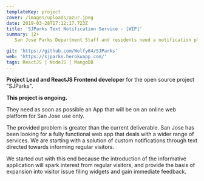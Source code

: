 ```yaml
---
templateKey: project
cover: /images/uploads/azur.jpeg
date: 2019-03-28T17:12:17.723Z
title: 'SJParks Text Notification Service - [WIP]'
summary: |2+
   San Jose Parks Department Staff and residents need a notification platform to improve communication with the regular visitors of these parks.

git: 'https://github.com/Wolfy64/SJParks'
web: 'https://sjparks.herokuapp.com/'
tags: ReactJS | NodeJS | MangoDB
---
```

**Project** **Lead **and** ReactJS Frontend developer** for the open source project "SJParks".

**This project is ongoing.**

They need as soon as possible an App that will be on an online web platform for San Jose use only.

The provided problem is greater than the current deliverable. San Jose has been looking for a fully functional web app that deals with a wider range of services. We are starting with a solution of custom notifications through text directed towards informing regular visitors. 

We started out with this end because the introduction of the informative application will spark interest from regular visitors, and provide the basis of expansion into visitor issue filing widgets and gain immediate feedback.
